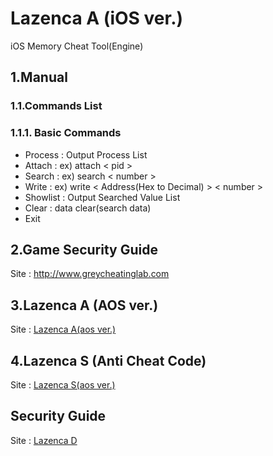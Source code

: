 # Lazenca A (iOS ver.)
iOS Memory Cheat Tool(Engine)

## 1.Manual
### 1.1.Commands List
### 1.1.1. Basic Commands
* Process : Output Process List
* Attach : ex) attach < pid >
* Search : ex) search < number >
* Write : ex) write < Address(Hex to Decimal) > < number >
* Showlist : Output Searched Value List
* Clear : data clear(search data)
* Exit 

## 2.Game Security Guide
Site : http://www.greycheatinglab.com

## 3.Lazenca A (AOS ver.)
Site : [Lazenca A(aos ver.)](https://github.com/Lazenca/Lazenca-A-Andoird)

## 4.Lazenca S (Anti Cheat Code)
Site : [Lazenca S(aos ver.)](https://github.com/Lazenca/Lazenca-S)

## Security Guide
Site : [Lazenca D](http://greycheatinglab.com/)

